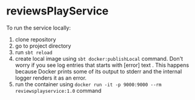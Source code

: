 # reviewsPlayService
To run the service locally:
1) clone repository
2) go to project directory
3) run ```sbt reload```
4) create local image using ```sbt docker:publishLocal``` command.
   Don't worry if you see log entries that starts with [error] text .
   This happens because Docker prints some of its output to stderr and the internal logger renders it as an error.
6) run the container using ```docker run -it -p 9000:9000 --rm reviewsplayservice:1.0``` command
